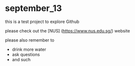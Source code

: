 # september_13
this is a test project to explore Github

please check out the [NUS] (https://www.nus.edu.sg/) website

please also remember to

  * drink more water
  * ask questions
  * and such 
